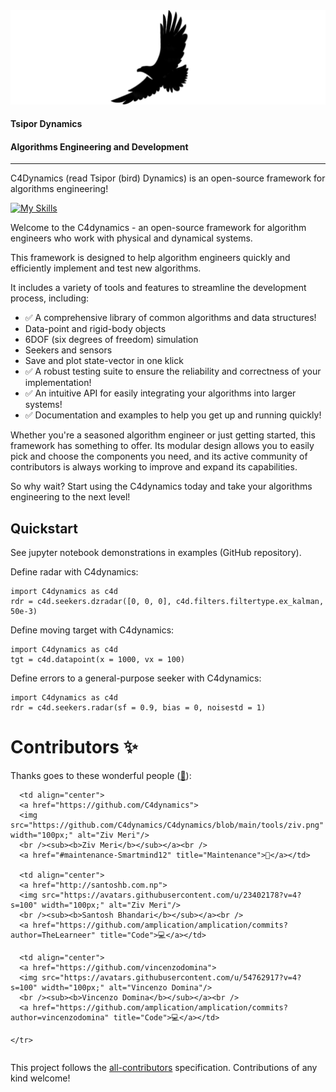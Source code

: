 <div align="center">
  <img src="https://github.com/C4dynamics/C4dynamics/blob/main/tools/C4dynamics.png">
</div>

#### Tsipor Dynamics
#### Algorithms Engineering and Development
****

C4Dynamics (read Tsipor (bird) Dynamics) is an open-source framework for algorithms engineering! 


[![My Skills](https://skillicons.dev/icons?i=python)](https://skillicons.dev)


Welcome to the C4dynamics - an open-source framework for algorithm engineers who work with physical and dynamical systems. 


This framework is designed to help algorithm engineers quickly and efficiently implement and test new algorithms. 

It includes a variety of tools and features to streamline the development process, including:

* ✅ A comprehensive library of common algorithms and data structures!
* Data-point and rigid-body objects
* 6DOF (six degrees of freedom) simulation
* Seekers and sensors
* Save and plot state-vector in one klick
* ✅ A robust testing suite to ensure the reliability and correctness of your implementation!
* ✅ An intuitive API for easily integrating your algorithms into larger systems!
* ✅ Documentation and examples to help you get up and running quickly!


Whether you're a seasoned algorithm engineer or just getting started, this framework has something to offer. Its modular design allows you to easily pick and choose the components you need, and its active community of contributors is always working to improve and expand its capabilities.

So why wait? Start using the C4dynamics today and take your algorithms engineering to the next level!

## Quickstart

See jupyter notebook demonstrations in examples (GitHub repository). 


Define radar with C4dynamics: 

```
import C4dynamics as c4d
rdr = c4d.seekers.dzradar([0, 0, 0], c4d.filters.filtertype.ex_kalman, 50e-3)
```

Define moving target with C4dynamics: 

```
import C4dynamics as c4d
tgt = c4d.datapoint(x = 1000, vx = 100)
```

Define errors to a general-purpose seeker with C4dynamics: 

```
import C4dynamics as c4d
rdr = c4d.seekers.radar(sf = 0.9, bias = 0, noisestd = 1)
```

# Contributors ✨

Thanks goes to these wonderful people ([:hugs:](https://allcontributors.org/docs/en/emoji-key)):

<!-- ALL-CONTRIBUTORS-LIST:START - Do not remove or modify this section -->
<!-- prettier-ignore-start -->
<!-- markdownlint-disable -->
<table>
  <tbody>
    <tr>
	
      <td align="center">
	  <a href="https://github.com/C4dynamics">
	  <img src="https://github.com/C4dynamics/C4dynamics/blob/main/tools/ziv.png" width="100px;" alt="Ziv Meri"/>
	  <br /><sub><b>Ziv Meri</b></sub></a><br />
	  <a href="#maintenance-Smartmind12" title="Maintenance">🚧</a></td>
      
	  <td align="center">
	  <a href="http://santoshb.com.np">
	  <img src="https://avatars.githubusercontent.com/u/23402178?v=4?s=100" width="100px;" alt="Ziv Meri"/>
	  <br /><sub><b>Santosh Bhandari</b></sub></a><br />
	  <a href="https://github.com/amplication/amplication/commits?author=TheLearneer" title="Code">💻</a></td>
      
	  <td align="center">
	  <a href="https://github.com/vincenzodomina">
	  <img src="https://avatars.githubusercontent.com/u/54762917?v=4?s=100" width="100px;" alt="Vincenzo Domina"/>
	  <br /><sub><b>Vincenzo Domina</b></sub></a><br />
	  <a href="https://github.com/amplication/amplication/commits?author=vincenzodomina" title="Code">💻</a></td>
	  
    </tr>
  </tbody>
</table>

<!-- markdownlint-restore -->
<!-- prettier-ignore-end -->

<!-- ALL-CONTRIBUTORS-LIST:END -->

This project follows the [all-contributors](https://github.com/all-contributors/all-contributors) specification. Contributions of any kind welcome!

























